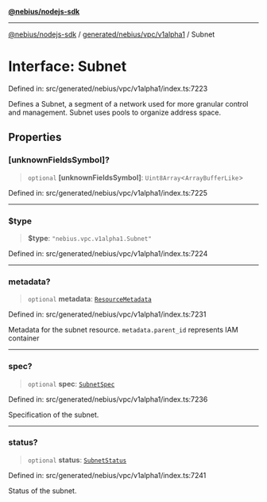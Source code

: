 [**@nebius/nodejs-sdk**](../../../../../README.md)

---

[@nebius/nodejs-sdk](../../../../../README.md) / [generated/nebius/vpc/v1alpha1](../README.md) / Subnet

# Interface: Subnet

Defined in: src/generated/nebius/vpc/v1alpha1/index.ts:7223

Defines a Subnet, a segment of a network used for more granular control and management.
Subnet uses pools to organize address space.

## Properties

### \[unknownFieldsSymbol\]?

> `optional` **\[unknownFieldsSymbol\]**: `Uint8Array`\<`ArrayBufferLike`\>

Defined in: src/generated/nebius/vpc/v1alpha1/index.ts:7225

---

### $type

> **$type**: `"nebius.vpc.v1alpha1.Subnet"`

Defined in: src/generated/nebius/vpc/v1alpha1/index.ts:7224

---

### metadata?

> `optional` **metadata**: [`ResourceMetadata`](../../../common/v1/interfaces/ResourceMetadata.md)

Defined in: src/generated/nebius/vpc/v1alpha1/index.ts:7231

Metadata for the subnet resource.
`metadata.parent_id` represents IAM container

---

### spec?

> `optional` **spec**: [`SubnetSpec`](SubnetSpec.md)

Defined in: src/generated/nebius/vpc/v1alpha1/index.ts:7236

Specification of the subnet.

---

### status?

> `optional` **status**: [`SubnetStatus`](SubnetStatus.md)

Defined in: src/generated/nebius/vpc/v1alpha1/index.ts:7241

Status of the subnet.
